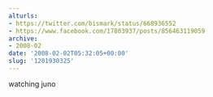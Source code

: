 ```yaml
---
alturls:
- https://twitter.com/bismark/status/668936552
- https://www.facebook.com/17803937/posts/856463119059
archive:
- 2008-02
date: '2008-02-02T05:32:05+00:00'
slug: '1201930325'
---
```


watching juno

